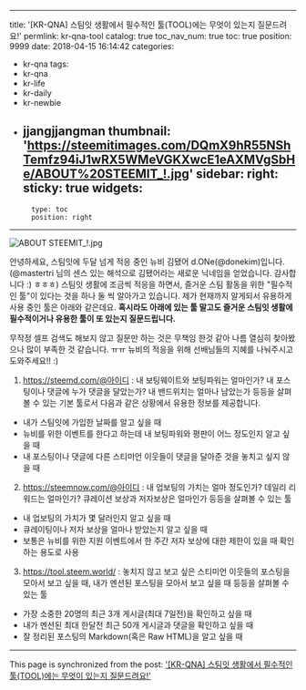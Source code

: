 
---
title: '[KR-QNA] 스팀잇 생활에서 필수적인 툴(TOOL)에는 무엇이 있는지 질문드려요!'
permlink: kr-qna-tool
catalog: true
toc_nav_num: true
toc: true
position: 9999
date: 2018-04-15 16:14:42
categories:
- kr-qna
tags:
- kr-qna
- kr-life
- kr-daily
- kr-newbie
- jjangjjangman
thumbnail: 'https://steemitimages.com/DQmX9hR55NShTemfz94iJ1wRX5WMeVGKXwcE1eAXMVgSbHe/ABOUT%20STEEMIT_!.jpg'
sidebar:
    right:
        sticky: true
widgets:
    -
        type: toc
        position: right
---


![ABOUT STEEMIT_!.jpg](https://steemitimages.com/DQmX9hR55NShTemfz94iJ1wRX5WMeVGKXwcE1eAXMVgSbHe/ABOUT%20STEEMIT_!.jpg)

안녕하세요, 스팀잇에 두달 넘게 적응 중인 뉴비 김됐어 d.ONe(@donekim)입니다.
(@mastertri 님의 센스 있는 해석으로 김됐어라는 새로운 닉네임을 얻었습니다. 감사합니다 :) ㅎㅎㅎ)
스팀잇 생활에 조금씩 적응을 하면서, 즐거운 스팀 활동을 위한 "필수적인 툴"이 있다는 것을 하나 둘 씩 알아가고 있습니다. 제가 현재까지 알게되서 유용하게 사용 중인 툴은 아래와 같은데요. **혹시라도 아래에 있는 툴 말고도 즐거운 스팀잇 생활에 필수적이거나 유용한 툴이 또 있는지 질문드립니다.** 

무작정 셀프 검색도 해보지 않고 질문만 하는 것은 무책임 한것 같아 나름 열심히 찾아봤으나 많이 부족한 것 같습니다. ㅠㅠ 뉴비의 적응을 위해 선배님들의 지혜를 나눠주시고 도와주세요!! :)

1. https://steemd.com/@아이디 : 내 보팅웨이트와 보팅파워는 얼마인가? 내 포스팅이나 댓글에 누가 댓글을 달았는가? 내 밴드위치는 얼마나 남았는가 등등을 살펴볼 수 있는 기본 툴로서 다음과 같은 상황에서 유용한 정보를 제공합니다.
- 내가 스팀잇에 가입한 날짜를 알고 싶을 때
- 뉴비를 위한 이벤트를 한다고 하는데 내 보팅파워와 평판이 어느 정도인지 알고 싶을 때
- 내 포스팅이나 댓글에 다른 스티미언 이웃들이 댓글을 달아준 것을 놓치고 싶지 않을 때

2. https://steemnow.com/@아이디 : 내 업보팅의 가치는 얼마 정도인가? 데일리 리워드는 얼마인가? 큐레이션 보상과 저자보상은 얼마인가 등등을 살펴볼 수 있는 툴
- 내 업보팅의 가치가 몇 달러인지 알고 싶을 때
- 큐레이팅이나 저자 보상을 얼마나 받았는지 알고 싶을 때
- 보통은 뉴비를 위한 지원 이벤트에서 한 주간 저자 보상에 대한 제한이 있을 때 확인하는 용도로 사용

3. https://tool.steem.world/ :  놓치지 않고 보고 싶은 스티미언 이웃들의 포스팅을 모아서 보고 싶을 때, 내가 멘션된 포스팅을 모아서 보고 싶을 때 등등을 살펴볼 수 있는 툴
- 가장 소중한 20명의 최근 3개 게시글(최대 7일전)을 확인하고 싶을 때
- 내가 멘션된 최대 한달전 최근 50개 게시글과 댓글을 확인하고 싶을 때
- 잘 정리된 포스팅의 Markdown(혹은 Raw HTML)을 알고 싶을 때

- - -

This page is synchronized from the post: ['[KR-QNA] 스팀잇 생활에서 필수적인 툴(TOOL)에는 무엇이 있는지 질문드려요!'](https://steemit.com/@donekim/kr-qna-tool)
